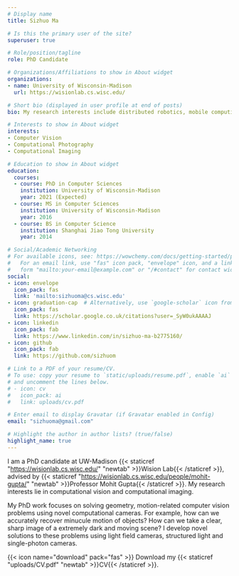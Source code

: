 ```yaml
---
# Display name
title: Sizhuo Ma

# Is this the primary user of the site?
superuser: true

# Role/position/tagline
role: PhD Candidate

# Organizations/Affiliations to show in About widget
organizations:
- name: University of Wisconsin-Madison
  url: https://wisionlab.cs.wisc.edu/

# Short bio (displayed in user profile at end of posts)
bio: My research interests include distributed robotics, mobile computing and programmable matter.

# Interests to show in About widget
interests:
- Computer Vision
- Computational Photography
- Computational Imaging

# Education to show in About widget
education:
  courses:
  - course: PhD in Computer Sciences
    institution: University of Wisconsin-Madison
    year: 2021 (Expected)
  - course: MS in Computer Sciences
    institution: University of Wisconsin-Madison
    year: 2016
  - course: BS in Computer Science
    institution: Shanghai Jiao Tong University
    year: 2014

# Social/Academic Networking
# For available icons, see: https://wowchemy.com/docs/getting-started/page-builder/#icons
#   For an email link, use "fas" icon pack, "envelope" icon, and a link in the
#   form "mailto:your-email@example.com" or "/#contact" for contact widget.
social:
- icon: envelope
  icon_pack: fas
  link: 'mailto:sizhuoma@cs.wisc.edu'
- icon: graduation-cap  # Alternatively, use `google-scholar` icon from `ai` icon pack
  icon_pack: fas
  link: https://scholar.google.co.uk/citations?user=_SyW0ukAAAAJ
- icon: linkedin
  icon_pack: fab
  link: https://www.linkedin.com/in/sizhuo-ma-b2775160/
- icon: github
  icon_pack: fab
  link: https://github.com/sizhuom

# Link to a PDF of your resume/CV.
# To use: copy your resume to `static/uploads/resume.pdf`, enable `ai` icons in `params.toml`, 
# and uncomment the lines below.
# - icon: cv
#   icon_pack: ai
#   link: uploads/cv.pdf

# Enter email to display Gravatar (if Gravatar enabled in Config)
email: "sizhuoma@gmail.com"

# Highlight the author in author lists? (true/false)
highlight_name: true
---
```


I am a PhD candidate at UW-Madison {{< staticref "https://wisionlab.cs.wisc.edu/" "newtab" >}}Wision Lab{{< /staticref >}}, advised by {{< staticref "https://wisionlab.cs.wisc.edu/people/mohit-gupta/" "newtab" >}}Professor Mohit Gupta{{< /staticref >}}. My research interests lie in computational vision and computational imaging.

My PhD work focuses on solving geometry, motion-related computer vision problems using novel computational cameras. For example, how can we accurately recover minucule motion of objects? How can we take a clear, sharp image of a extremely dark and moving scene? I develop novel solutions to these problems using light field cameras, structured light and single-photon cameras.

{{< icon name="download" pack="fas" >}} Download my {{< staticref "uploads/CV.pdf" "newtab" >}}CV{{< /staticref >}}.
